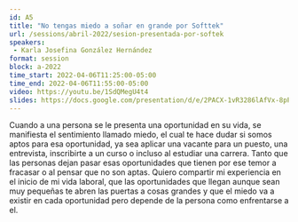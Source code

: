 ```yaml
---
id: A5
title: "No tengas miedo a soñar en grande por Softtek"
url: /sessions/abril-2022/sesion-presentada-por-softek
speakers:
 - Karla Josefina González Hernández
format: session
block: a-2022
time_start: 2022-04-06T11:25:00-05:00
time_end: 2022-04-06T11:55:00-05:00
video: https://youtu.be/1SdQMegU4t4
slides: https://docs.google.com/presentation/d/e/2PACX-1vR3286lAfVx-8pPU5Z2mPIS5RKex4vVQ93GjaA9Cns-43B15ZsC64fpGSjTM5xTVQ/pub?start=false&loop=false&delayms=3000
---
```


Cuando a una persona se le presenta una oportunidad en su vida,  se manifiesta el sentimiento llamado miedo, el cual te hace dudar si somos aptos para esa oportunidad, ya sea aplicar una vacante para un puesto, una entrevista, inscribirte a un curso o incluso al estudiar una carrera. Tanto que las personas dejan pasar esas oportunidades que tienen por ese temor a fracasar o al pensar que no son aptas. Quiero compartir mi experiencia en el inicio de mi vida laboral, que las oportunidades que llegan aunque sean muy pequeñas te abren las puertas a cosas grandes y que el miedo va a existir en cada oportunidad pero depende de la persona como enfrentarse a el. 